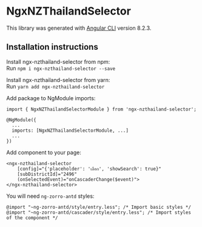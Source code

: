 # NgxNZThailandSelector

This library was generated with [Angular CLI](https://github.com/angular/angular-cli) version 8.2.3.

## Installation instructions

Install ngx-nzthailand-selector from npm: <br>
Run `npm i ngx-nzthailand-selector --save`

Install ngx-nzthailand-selector from yarn: <br>
Run `yarn add ngx-nzthailand-selector`


Add package to NgModule imports:

```
import { NgxNZThailandSelectorModule } from 'ngx-nzthailand-selector';

@NgModule({
  ...
  imports: [NgxNZThailandSelectorModule, ...]
  ...
})
```

Add component to your page:

```
<ngx-nzthailand-selector 
	[config]="{'placeholder': 'เลือก', 'showSearch': true}" 
	[subDistrictId]="2496" 
	(onSelectedEvent)="onCascaderChange($event)">
</ngx-nzthailand-selector>
```


You will need `ng-zorro-antd` styles:

```
@import "~ng-zorro-antd/style/entry.less"; /* Import basic styles */
@import "~ng-zorro-antd/cascader/style/entry.less"; /* Import styles of the component */
```